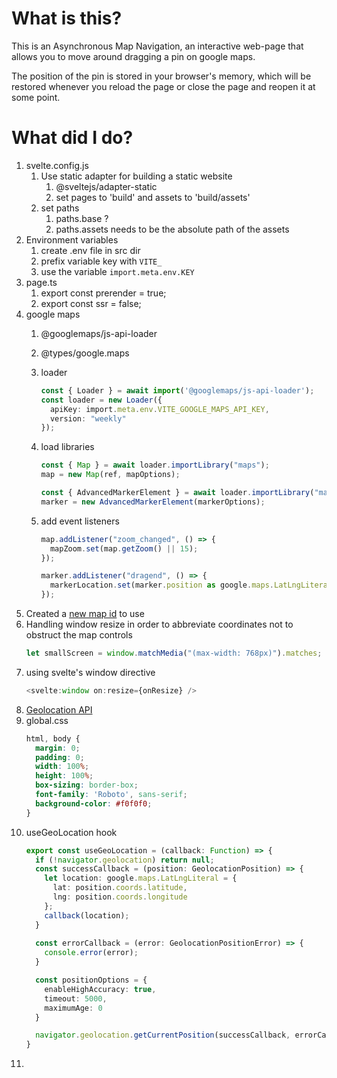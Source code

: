 # What is this?

This is an Asynchronous Map Navigation, an interactive web-page that allows you to move around dragging a pin on google maps.

The position of the pin is stored in your browser's memory, which will be restored whenever you reload the page or close the page and reopen it at some point.

# What did I do?

1. svelte.config.js
   1. Use static adapter for building a static website
      1. @sveltejs/adapter-static
      2. set pages to 'build' and assets to 'build/assets'
   2. set paths
      1. paths.base ?
      2. paths.assets needs to be the absolute path of the assets
2. Environment variables
   1. create .env file in src dir
   2. prefix variable key with `VITE_`
   3. use the variable `import.meta.env.KEY`
3. page.ts
   1. export const prerender = true;
   2. export const ssr = false;
4. google maps
   1. @googlemaps/js-api-loader
   2. @types/google.maps
   3. loader

      ```ts
      const { Loader } = await import('@googlemaps/js-api-loader');
      const loader = new Loader({
        apiKey: import.meta.env.VITE_GOOGLE_MAPS_API_KEY,
        version: "weekly"
      });
      ```
   4. load libraries

      ```ts
      const { Map } = await loader.importLibrary("maps");
      map = new Map(ref, mapOptions);
      ```
      ```ts
      const { AdvancedMarkerElement } = await loader.importLibrary("marker");
      marker = new AdvancedMarkerElement(markerOptions);
      ```
   5. add event listeners

      ```ts
      map.addListener("zoom_changed", () => {
        mapZoom.set(map.getZoom() || 15);
      });

      marker.addListener("dragend", () => {
        markerLocation.set(marker.position as google.maps.LatLngLiteral);
      });
      ```
5. Created a [new map id](https://developers.google.com/maps/documentation/get-map-id) to use
6. Handling window resize in order to abbreviate coordinates not to obstruct the map controls
   ```ts
   let smallScreen = window.matchMedia("(max-width: 768px)").matches;
   ```
7. using svelte's window directive
   ```ts
   <svelte:window on:resize={onResize} />
   ```
8. [Geolocation API](https://developer.mozilla.org/en-US/docs/Web/API/Geolocation_API)
9. global.css
   ```css
   html, body {
     margin: 0;
     padding: 0;
     width: 100%;
     height: 100%;
     box-sizing: border-box;
     font-family: 'Roboto', sans-serif;
     background-color: #f0f0f0;
   }
   ```
10. useGeoLocation hook
    ```ts
    export const useGeoLocation = (callback: Function) => {
      if (!navigator.geolocation) return null;
      const successCallback = (position: GeolocationPosition) => {
        let location: google.maps.LatLngLiteral = {
          lat: position.coords.latitude,
          lng: position.coords.longitude
        };
        callback(location);
      }
      
      const errorCallback = (error: GeolocationPositionError) => {
        console.error(error);
      }

      const positionOptions = {
        enableHighAccuracy: true,
        timeout: 5000,
        maximumAge: 0
      }

      navigator.geolocation.getCurrentPosition(successCallback, errorCallback, positionOptions);
    }
    ```
11.
